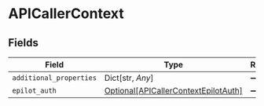 # APICallerContext


## Fields

| Field                                                                                     | Type                                                                                      | Required                                                                                  | Description                                                                               |
| ----------------------------------------------------------------------------------------- | ----------------------------------------------------------------------------------------- | ----------------------------------------------------------------------------------------- | ----------------------------------------------------------------------------------------- |
| `additional_properties`                                                                   | Dict[str, *Any*]                                                                          | :heavy_minus_sign:                                                                        | N/A                                                                                       |
| `epilot_auth`                                                                             | [Optional[APICallerContextEpilotAuth]](../../models/shared/apicallercontextepilotauth.md) | :heavy_minus_sign:                                                                        | N/A                                                                                       |